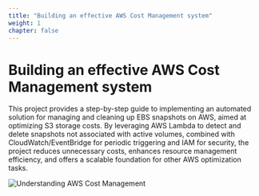 ```yaml
---
title: "Building an effective AWS Cost Management system"
weight: 1
chapter: false
---
```

# Building an effective AWS Cost Management system
This project provides a step-by-step guide to implementing an automated solution for managing and cleaning up EBS snapshots on AWS, aimed at optimizing S3 storage costs. By leveraging AWS Lambda to detect and delete snapshots not associated with active volumes, combined with CloudWatch/EventBridge for periodic triggering and IAM for security, the project reduces unnecessary costs, enhances resource management efficiency, and offers a scalable foundation for other AWS optimization tasks.

![Understanding AWS Cost Management](https://miro.medium.com/v2/resize:fit:800/1*sQWvAOinWtfTwqrY3QyUqw.png)
